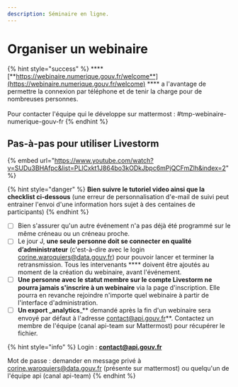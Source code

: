 ```yaml
---
description: Séminaire en ligne.
---
```


# Organiser un webinaire

{% hint style="success" %}
\*\*\*\*[**https://webinaire.numerique.gouv.fr/welcome**](https://webinaire.numerique.gouv.fr/welcome) \*\*\*\* a l'avantage de permettre la connexion par téléphone et de tenir la charge pour de nombreuses personnes.\
\
Pour contacter l'équipe qui le développe sur mattermost : #tmp-webinaire-numerique-gouv-fr
{% endhint %}

## **Pas-à-pas pour utiliser Livestorm**

{% embed url="https://www.youtube.com/watch?v=SUDu3BHAfpc&list=PLlCxkt1J864bo3kODkJbpc6mPjQCFmZlh&index=2" %}

{% hint style="danger" %}
**Bien suivre le tutoriel video ainsi que la checklist ci-dessous** (une erreur de personnalisation d'e-mail de suivi peut entrainer l'envoi d'une information hors sujet à des centaines de participants)
{% endhint %}

* [ ] Bien s'assurer qu'un autre événement n'a pas déjà été programmé sur le même créneau ou un créneau proche.
* [ ] Le jour J, **une seule personne doit se connecter en qualité d’administrateur** (c'est-à-dire avec le login [corine.waroquiers@data.gouv.fr](mailto:corine.waroquiers@data.gouv.fr)) pour pouvoir lancer et terminer la retransmission. Tous les intervenants \*\*\*\* doivent être ajoutés au moment de la création du webinaire, avant l'événement.
* [ ] **Une personne avec le statut membre sur le compte Livestorm ne pourra jamais s'inscrire à un webinaire** via la page d'inscription. Elle pourra en revanche rejoindre n'importe quel webinaire à partir de l'interface d'administration.
* [ ] **Un export \_analytics**\_\*\* demandé après la fin d'un webinaire sera envoyé par défaut à l'adresse contact@api.gouv.fr\*\*. Contactez un membre de l'équipe (canal api-team sur Mattermost) pour récupérer le fichier.

{% hint style="info" %}
Login : **contact@api.gouv.fr**

Mot de passe : demander en message privé à [corine.waroquiers@data.gouv.fr](mailto:corine.waroquiers@data.gouv.fr) (présente sur mattermost) ou quelqu'un de l'équipe api (canal api-team)
{% endhint %}
